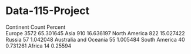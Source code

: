 # Data-115-Project

Continent Count	Percent		
Europe	  3572	65.301645
Asia	  910	16.636197
North America	822	15.027422
Russia	57	1.042048
Australia and Oceania	55	1.005484
South America	40	0.731261
Africa	14	0.25594
